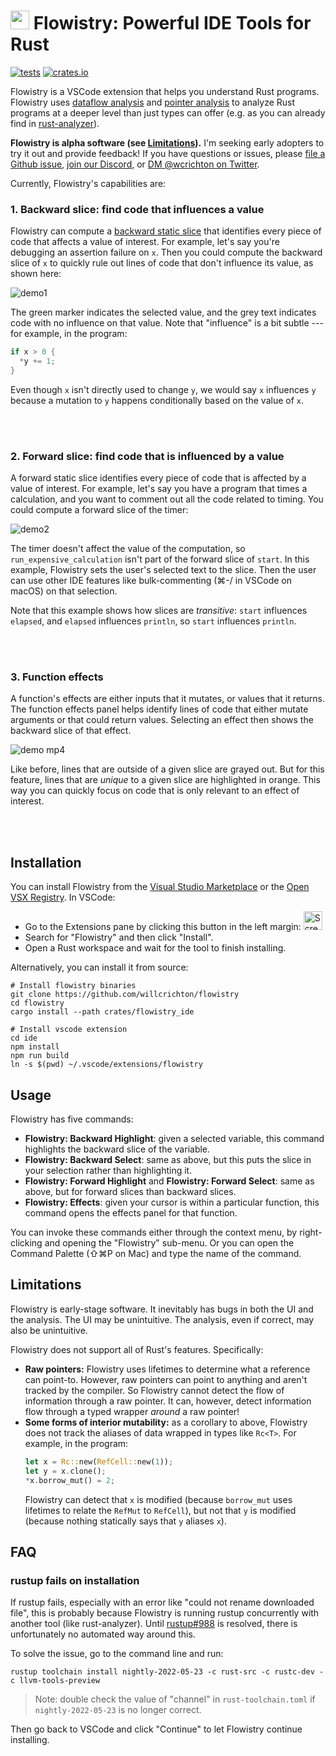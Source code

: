 # <img src="https://user-images.githubusercontent.com/663326/134070630-47b95f41-a4a7-4ded-a5cb-9884d1af2468.png" height="30" /> Flowistry: Powerful IDE Tools for Rust

[![tests](https://github.com/willcrichton/flowistry/actions/workflows/tests.yml/badge.svg)](https://github.com/willcrichton/flowistry/actions/workflows/ci.yml)
[![crates.io](https://img.shields.io/crates/v/flowistry.svg)](https://crates.io/crates/flowistry)

Flowistry is a VSCode extension that helps you understand Rust programs. Flowistry uses [dataflow analysis](https://en.wikipedia.org/wiki/Data-flow_analysis) and [pointer analysis](https://en.wikipedia.org/wiki/Pointer_analysis) to analyze Rust programs at a deeper level than just types can offer (e.g. as you can already find in [rust-analyzer](https://rust-analyzer.github.io/)).

**Flowistry is alpha software (see [Limitations](#limitations)).** I'm seeking early adopters to try it out and provide feedback! If you have questions or issues, please [file a Github issue](https://github.com/willcrichton/flowistry/issues), [join our Discord](https://discord.gg/XkcpkQn2Ah), or [DM @wcrichton on Twitter](https://twitter.com/wcrichton).

Currently, Flowistry's capabilities are:

### 1. Backward slice: find code that influences a value

Flowistry can compute a [backward static slice](https://en.wikipedia.org/wiki/Program_slicing) that identifies every piece of code that affects a value of interest. For example, let's say you're debugging an assertion failure on `x`. Then you could compute the backward slice of `x` to quickly rule out lines of code that don't influence its value, as shown here:

![demo1](https://user-images.githubusercontent.com/663326/134042737-0957a533-8c53-49b6-ba5b-d19de9a96d88.gif)

The green marker indicates the selected value, and the grey text indicates code with no influence on that value. Note that "influence" is a bit subtle --- for example, in the program:

```rust
if x > 0 {
  *y += 1;
}
```

Even though `x` isn't directly used to change `y`, we would say `x` influences `y` because a mutation to `y` happens conditionally based on the value of `x`.

<br>
<br>

### 2. Forward slice: find code that is influenced by a value

A forward static slice identifies every piece of code that is affected by a value of interest. For example, let's say you have a program that times a calculation, and you want to comment out all the code related to timing. You could compute a forward slice of the timer:

![demo2](https://user-images.githubusercontent.com/663326/134043212-f4263dc5-5f9b-432b-9e72-f57c1188b0c4.gif)

The timer doesn't affect the value of the computation, so `run_expensive_calculation` isn't part of the forward slice of `start`. In this example, Flowistry sets the user's selected text to the slice. Then the user can use other IDE features like bulk-commenting (⌘-/ in VSCode on macOS) on that selection.

Note that this example shows how slices are *transitive*: `start` influences `elapsed`, and `elapsed` influences `println`, so `start` influences `println`.

<br>
<br>

### 3. Function effects

A function's effects are either inputs that it mutates, or values that it returns. The function effects panel helps identify lines of code that either mutate arguments or that could return values. Selecting an effect then shows the backward slice of that effect.

![demo mp4](https://user-images.githubusercontent.com/663326/133518170-cfc0e12b-6be3-4180-a661-418d3ccb5d2b.gif)

Like before, lines that are outside of a given slice are grayed out. But for this feature, lines that are _unique_ to a given slice are highlighted in orange. This way you can quickly focus on code that is only relevant to an effect of interest.

<br>
<br>

## Installation

You can install Flowistry from the [Visual Studio Marketplace](https://marketplace.visualstudio.com/items?itemName=wcrichton.flowistry) or the [Open VSX Registry](https://open-vsx.org/extension/wcrichton/flowistry). In VSCode:
* Go to the Extensions pane by clicking this button in the left margin: <img width="30" alt="Screen Shot 2021-09-20 at 9 30 43 AM" src="https://user-images.githubusercontent.com/663326/134039225-68d11dce-be71-4f33-8057-569346ef26bc.png">
* Search for "Flowistry" and then click "Install".
* Open a Rust workspace and wait for the tool to finish installing.


Alternatively, you can install it from source:

```
# Install flowistry binaries
git clone https://github.com/willcrichton/flowistry
cd flowistry
cargo install --path crates/flowistry_ide

# Install vscode extension
cd ide
npm install
npm run build
ln -s $(pwd) ~/.vscode/extensions/flowistry
```

## Usage

Flowistry has five commands:
* **Flowistry: Backward Highlight**: given a selected variable, this command highlights the backward slice of the variable.
* **Flowistry: Backward Select**: same as above, but this puts the slice in your selection rather than highlighting it.
* **Flowistry: Forward Highlight** and **Flowistry: Forward Select**: same as above, but for forward slices than backward slices.
* **Flowistry: Effects**: given your cursor is within a particular function, this command opens the effects panel for that function.

You can invoke these commands either through the context menu, by right-clicking and opening the "Flowistry" sub-menu. Or you can open the Command Palette (⇧⌘P on Mac) and type the name of the command.

## Limitations

Flowistry is early-stage software. It inevitably has bugs in both the UI and the analysis. The UI may be unintuitive. The analysis, even if correct, may also be unintuitive.

Flowistry does not support all of Rust's features. Specifically:
* **Raw pointers:** Flowistry uses lifetimes to determine what a reference can point-to. However, raw pointers can point to anything and aren't tracked by the compiler. So Flowistry cannot detect the flow of information through a raw pointer. It can, however, detect information flow through a typed wrapper _around_ a raw pointer!
* **Some forms of interior mutability:** as a corollary to above, Flowistry does not track the aliases of data wrapped in types like `Rc<T>`. For example, in the program:
  ```rust
  let x = Rc::new(RefCell::new(1));
  let y = x.clone();
  *x.borrow_mut() = 2;
  ```
  Flowistry can detect that `x` is modified (because `borrow_mut` uses lifetimes to relate the `RefMut` to `RefCell`), but not that `y` is modified (because nothing statically says that `y` aliases `x`).

## FAQ

### rustup fails on installation

If rustup fails, especially with an error like "could not rename downloaded file", this is probably because Flowistry is running rustup concurrently with another tool (like rust-analyzer). Until [rustup#988](https://github.com/rust-lang/rustup/issues/988) is resolved, there is unfortunately no automated way around this.

To solve the issue, go to the command line and run:

```
rustup toolchain install nightly-2022-05-23 -c rust-src -c rustc-dev -c llvm-tools-preview
```

> Note: double check the value of "channel" in `rust-toolchain.toml` if `nightly-2022-05-23` is no longer correct.

Then go back to VSCode and click "Continue" to let Flowistry continue installing.

